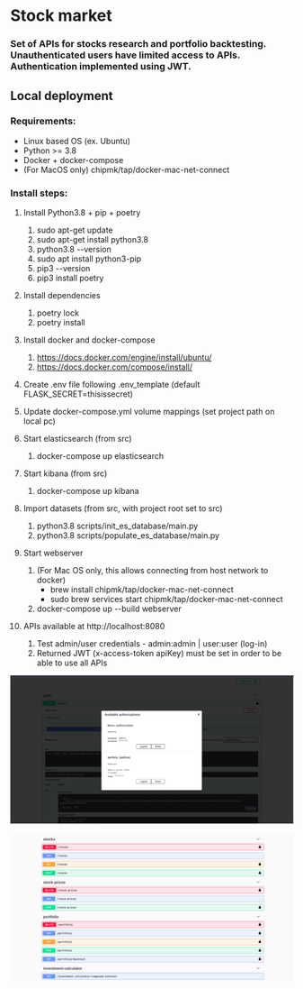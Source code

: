# Stock market

### Set of APIs for stocks research and portfolio backtesting. Unauthenticated users have limited access to APIs. Authentication implemented using JWT.

## Local deployment

### Requirements:

* Linux based OS (ex. Ubuntu)
* Python >= 3.8
* Docker + docker-compose
* (For MacOS only) chipmk/tap/docker-mac-net-connect

### Install steps:

1. Install Python3.8 + pip + poetry
    1. sudo apt-get update
    2. sudo apt-get install python3.8
    3. python3.8 --version
    4. sudo apt install python3-pip
    5. pip3 --version
    6. pip3 install poetry

2. Install dependencies
    1. poetry lock
    2. poetry install

3. Install docker and docker-compose
    1. https://docs.docker.com/engine/install/ubuntu/
    2. https://docs.docker.com/compose/install/

4. Create .env file following .env\_template (default FLASK\_SECRET=thisissecret)

5. Update docker-compose.yml volume mappings (set project path on local pc)

6. Start elasticsearch (from src)
    1. docker-compose up elasticsearch

7. Start kibana (from src)
    1. docker-compose up kibana

8. Import datasets (from src, with project root set to src)
    1. python3.8 scripts/init_es_database/main.py
    2. python3.8 scripts/populate_es_database/main.py

9. Start webserver
   1. (For Mac OS only, this allows connecting from host network to docker)
      - brew install chipmk/tap/docker-mac-net-connect
      - sudo brew services start chipmk/tap/docker-mac-net-connect
   2. docker-compose up --build webserver

10. APIs available at http://localhost:8080
    1. Test admin/user credentials - admin:admin | user:user (log-in)
    2. Returned JWT (x-access-token apiKey) must be set in order to be able to use all APIs

![](auth.png)
    
![](apis.png)
